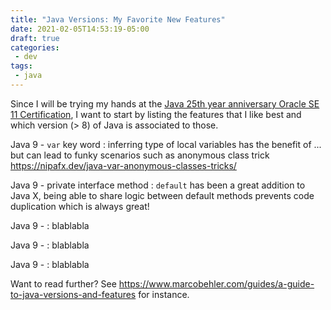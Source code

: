 ```yaml
---
title: "Java Versions: My Favorite New Features"
date: 2021-02-05T14:53:19-05:00
draft: true
categories:
 - dev
tags:
 - java
---
```


Since I will be trying my hands at the [Java 25th year anniversary Oracle SE 11 Certification](https://education.oracle.com/java-25th-anniversary-discount-redemption),
I want to start by listing the features that I like best and which version (> 8) of Java is associated to those.

Java 9 - `var` key word
: inferring type of local variables has the benefit of ... but can lead to funky scenarios such as anonymous class trick https://nipafx.dev/java-var-anonymous-classes-tricks/

Java 9 - private interface method
: `default` has been a great addition to Java X, being able to share logic between default methods prevents code duplication which is always great!

Java 9 - 
: blablabla

Java 9 - 
: blablabla

Java 9 - 
: blablabla


Want to read further? See https://www.marcobehler.com/guides/a-guide-to-java-versions-and-features for instance.